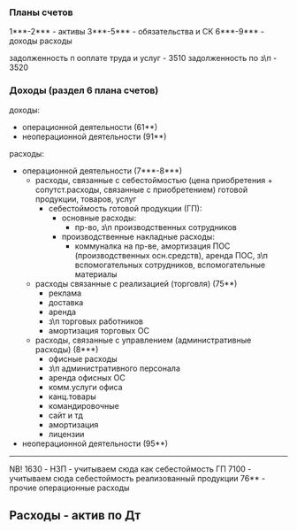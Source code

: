 
### Планы счетов
1***-2*** - активы
3***-5*** - обязательства и СК
6***-9*** - доходы расходы


задолженность п ооплате труда и услуг - 3510
задолженность по з\п - 3520


### Доходы (раздел 6 плана счетов)
доходы:
- операционной деятельности (61**)
- неоперационной деятельности (91**)

расходы:
- операционной деятельности (7***-8***)
	- расходы, связанные с себестоймостью (цена приобретения + сопутст.расходы, связанные с приобретением) готовой продукции, товаров, услуг
		- себестоймость готовой продукции (ГП):
			- основные расходы:
				- пр-во, з\п производственных сотрудников
			- производственные накладные расходы:
				- коммуналка на пр-ве, амортизация ПОС (производственных осн.средств), аренда ПОС, з\п вспомогательных сотрудников, вспомогательные материалы
	- расходы связанные с реализацией (торговля) (75**)
		- реклама 
		- доставка
		- аренда
		- з\п торговых работников
		- амортизация торговых ОС
	- расходы, связанные с управлением (административные расходы) (8***)
		- офисные расходы
		- з\п административного персонала
		- аренда офисных ОС
		- комм.услуги офиса
		- канц.товары
		- командировочные
		- сайт и тд
		- амортизация
		- лицензии
- неоперационной деятельности (95**)



---
NB!
1630 - НЗП - учитываем сюда как себестоймость ГП
7100 - учитываем сюда себестоймость реализованный продукции
76** - прочие операционные расходы

Расходы - актив
по Дт
---
